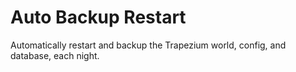 # Auto Backup Restart
Automatically restart and backup the Trapezium world, config, and database, each night.
